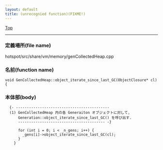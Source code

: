 ```yaml
---
layout: default
title: (unrecognied function)(FIXME!)
---
```

[Top](../index.html)

--- 
### 定義場所(file name)
hotspot/src/share/vm/memory/genCollectedHeap.cpp

### 名前(function name)
```
void GenCollectedHeap::object_iterate_since_last_GC(ObjectClosure* cl) {
```

### 本体部(body)
```
  {- -------------------------------------------
  (1) GenCollectedHeap 内の各 Generaiton オブジェクトに対して, 
      Generation::object_iterate_since_last_GC() を呼び出す.
      ---------------------------------------- -}

	  for (int i = 0; i < _n_gens; i++) {
	    _gens[i]->object_iterate_since_last_GC(cl);
	  }
	}
	
```


